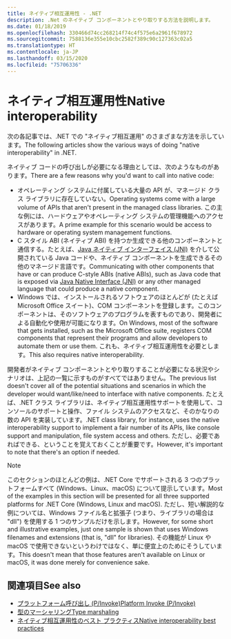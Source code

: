 ```yaml
---
title: ネイティブ相互運用性 - .NET
description: .Net のネイティブ コンポーネントとやり取りする方法を説明します。
ms.date: 01/18/2019
ms.openlocfilehash: 330466d74cc268214f74c4f575e6a2961f678972
ms.sourcegitcommit: 7588136e355e10cbc2582f389c90c127363c02a5
ms.translationtype: HT
ms.contentlocale: ja-JP
ms.lasthandoff: 03/15/2020
ms.locfileid: "75706336"
---
```

# <a name="native-interoperability"></a><span data-ttu-id="17890-103">ネイティブ相互運用性</span><span class="sxs-lookup"><span data-stu-id="17890-103">Native interoperability</span></span>

<span data-ttu-id="17890-104">次の各記事では、.NET での "ネイティブ相互運用" のさまざまな方法を示しています。</span><span class="sxs-lookup"><span data-stu-id="17890-104">The following articles show the various ways of doing "native interoperability" in .NET.</span></span>

<span data-ttu-id="17890-105">ネイティブ コードの呼び出しが必要になる理由としては、次のようなものがあります。</span><span class="sxs-lookup"><span data-stu-id="17890-105">There are a few reasons why you'd want to call into native code:</span></span>

- <span data-ttu-id="17890-106">オペレーティング システムに付属している大量の API が、マネージド クラス ライブラリに存在していない。</span><span class="sxs-lookup"><span data-stu-id="17890-106">Operating systems come with a large volume of APIs that aren't present in the managed class libraries.</span></span> <span data-ttu-id="17890-107">この主な例には、ハードウェアやオペレーティング システムの管理機能へのアクセスがあります。</span><span class="sxs-lookup"><span data-stu-id="17890-107">A prime example for this scenario would be access to hardware or operating system management functions.</span></span>
- <span data-ttu-id="17890-108">C スタイル ABI (ネイティブ ABI) を持つか生成できる他のコンポーネントと通信する。たとえば、[Java ネイティブ インターフェイス (JNI)](https://docs.oracle.com/javase/8/docs/technotes/guides/jni/) を介して公開されている Java コードや、ネイティブ コンポーネントを生成できるその他のマネージド言語です。</span><span class="sxs-lookup"><span data-stu-id="17890-108">Communicating with other components that have or can produce C-style ABIs (native ABIs), such as Java code that is exposed via [Java Native Interface (JNI)](https://docs.oracle.com/javase/8/docs/technotes/guides/jni/) or any other managed language that could produce a native component.</span></span>
- <span data-ttu-id="17890-109">Windows では、インストールされるソフトウェアのほとんどが (たとえば Microsoft Office スイート)、COM コンポーネントを登録します。このコンポーネントは、そのソフトウェアのプログラムを表すものであり、開発者による自動化や使用が可能になります。</span><span class="sxs-lookup"><span data-stu-id="17890-109">On Windows, most of the software that gets installed, such as the Microsoft Office suite, registers COM components that represent their programs and allow developers to automate them or use them.</span></span> <span data-ttu-id="17890-110">これも、ネイティブ相互運用性を必要とします。</span><span class="sxs-lookup"><span data-stu-id="17890-110">This also requires native interoperability.</span></span>

<span data-ttu-id="17890-111">開発者がネイティブ コンポーネントとやり取りすることが必要になる状況やシナリオは、上記の一覧に示すものがすべてではありません。</span><span class="sxs-lookup"><span data-stu-id="17890-111">The previous list doesn't cover all of the potential situations and scenarios in which the developer would want/like/need to interface with native components.</span></span> <span data-ttu-id="17890-112">たとえば、.NET クラス ライブラリは、ネイティブ相互運用性サポートを使用して、コンソールのサポートと操作、ファイル システムのアクセスなど、そのかなりの数の API を実装しています。</span><span class="sxs-lookup"><span data-stu-id="17890-112">.NET class library, for instance, uses the native interoperability support to implement a fair number of its APIs, like console support and manipulation, file system access and others.</span></span> <span data-ttu-id="17890-113">ただし、必要であればできる、ということを覚えておくことが重要です。</span><span class="sxs-lookup"><span data-stu-id="17890-113">However, it's important to note that there's an option if needed.</span></span>

> [!NOTE]
> <span data-ttu-id="17890-114">このセクションのほとんどの例は、.NET Core でサポートされる 3 つのプラットフォームすべて (Windows、Linux、macOS) について提示しています。</span><span class="sxs-lookup"><span data-stu-id="17890-114">Most of the examples in this section will be presented for all three supported platforms for .NET Core (Windows, Linux and macOS).</span></span> <span data-ttu-id="17890-115">ただし、短い解説的な例については、Windows ファイル名と拡張子 (つまり、ライブラリの場合は "dll") を使用する 1 つのサンプルだけを示します。</span><span class="sxs-lookup"><span data-stu-id="17890-115">However, for some short and illustrative examples, just one sample is shown that uses Windows filenames and extensions (that is, "dll" for libraries).</span></span> <span data-ttu-id="17890-116">その機能が Linux や macOS で使用できないというわけではなく、単に便宜上のためにそうしています。</span><span class="sxs-lookup"><span data-stu-id="17890-116">This doesn't mean that those features aren't available on Linux or macOS, it was done merely for convenience sake.</span></span>

## <a name="see-also"></a><span data-ttu-id="17890-117">関連項目</span><span class="sxs-lookup"><span data-stu-id="17890-117">See also</span></span>

- [<span data-ttu-id="17890-118">プラットフォーム呼び出し (P/Invoke)</span><span class="sxs-lookup"><span data-stu-id="17890-118">Platform Invoke (P/Invoke)</span></span>](pinvoke.md)
- [<span data-ttu-id="17890-119">型のマーシャリング</span><span class="sxs-lookup"><span data-stu-id="17890-119">Type marshaling</span></span>](type-marshaling.md)
- [<span data-ttu-id="17890-120">ネイティブ相互運用性のベスト プラクティス</span><span class="sxs-lookup"><span data-stu-id="17890-120">Native interoperability best practices</span></span>](best-practices.md)
